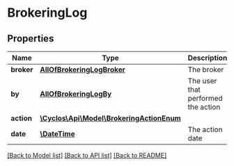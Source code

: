 # BrokeringLog

## Properties
Name | Type | Description | Notes
------------ | ------------- | ------------- | -------------
**broker** | [**AllOfBrokeringLogBroker**](AllOfBrokeringLogBroker.md) | The broker | [optional] 
**by** | [**AllOfBrokeringLogBy**](AllOfBrokeringLogBy.md) | The user that performed the action | [optional] 
**action** | [**\Cyclos\Api\Model\BrokeringActionEnum**](BrokeringActionEnum.md) |  | [optional] 
**date** | [**\DateTime**](\DateTime.md) | The action date | [optional] 

[[Back to Model list]](../../README.md#documentation-for-models) [[Back to API list]](../../README.md#documentation-for-api-endpoints) [[Back to README]](../../README.md)

